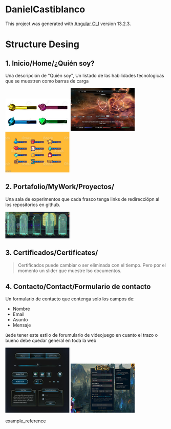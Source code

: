# DanielCastiblanco

This project was generated with [Angular CLI](https://github.com/angular/angular-cli) version 13.2.3.


# Structure Desing
## 1. Inicio/Home/¿Quién soy?
Una descripción de "Quién soy", Un listado de las habilidades tecnologicas que se muestren como barras de carga 

<img src="src/assets/img/example_reference1.jpg" alt="drawing" style="width:200px;"/>
<img src="src/assets/img/example_reference2.jpg" alt="drawing" style="width:200px;"/>
<img src="src/assets/img/example_reference3.jpg" alt="drawing" style="width:200px;"/>

## 2. Portafolio/MyWork/Proyectos/
Una sala de experimentos que cada frasco tenga links de redirecciópn al los repositorios en github.

<img src="src/assets/img/example_reference4.png" alt="drawing" style="width:200px;"/>

## 3. Certificados/Certificates/
>Certificados puede cambiar o ser eliminada con el tiempo. Pero por el momento un slider que muestre lso documentos.

## 4. Contacto/Contact/Formulario de contacto
Un formulario de contacto que contenga solo los campos de:
  * Nombre
  * Email
  * Asunto
  * Mensaje

úede tener este estilo de forumulario de videojuego en cuanto el trazo o bueno debe quedar general en toda la web

<img src="src/assets/img/example_reference5.jpg" alt="drawing" style="width:200px;"/>
<img src="src/assets/img/example_reference6.png" alt="drawing" style="width:200px;"/>

example_reference
